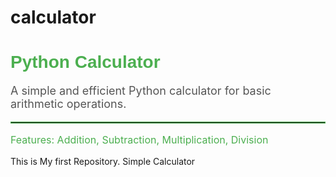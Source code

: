 # calculator
<h1 style="color: #4CAF50; font-family: Arial, sans-serif;">Python Calculator</h1>
<p style="color: #555; font-size: 18px;">A simple and efficient Python calculator for basic arithmetic operations.</p>
<hr style="border: 1px solid #4CAF50;">
<p style="color: #4CAF50; font-size: 16px;">Features: Addition, Subtraction, Multiplication, Division</p>
This is My first Repository.
Simple Calculator
